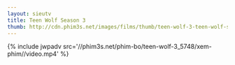 ```yaml
---
layout: sieutv
title: Teen Wolf Season 3
thumb: http://cdn.phim3s.net/images/films/thumb/teen-wolf-3-teen-wolf-season-3-2013.jpg
---
```

{% include jwpadv src='//phim3s.net/phim-bo/teen-wolf-3_5748/xem-phim//video.mp4' %}